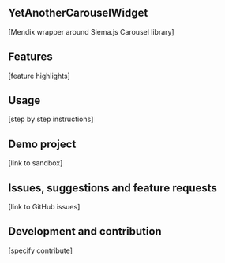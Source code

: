 ## YetAnotherCarouselWidget
[Mendix wrapper around Siema.js Carousel library]

## Features
[feature highlights]

## Usage
[step by step instructions]

## Demo project
[link to sandbox]

## Issues, suggestions and feature requests
[link to GitHub issues]

## Development and contribution
[specify contribute]
